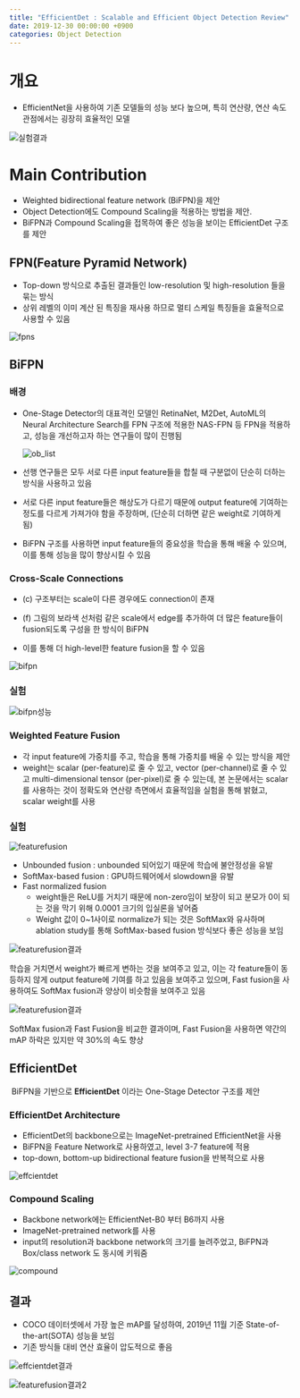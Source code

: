 ```yaml
---
title: "EfficientDet : Scalable and Efficient Object Detection Review"
date: 2019-12-30 00:00:00 +0900
categories: Object Detection
---
```


# 개요

* EfficientNet을 사용하여 기존 모델들의 성능 보다 높으며, 특히 연산량, 연산 속도 관점에서는 굉장히 효율적인 모델

![실험결과](https://bjo9280.github.io/assets/images/2019-12-30/실험결과.png)

# Main Contribution

- Weighted bidirectional feature network (BiFPN)을 제안
- Object Detection에도 Compound Scaling을 적용하는 방법을 제안.
- BiFPN과 Compound Scaling을 접목하여 좋은 성능을 보이는 EfficientDet 구조를 제안

## FPN(Feature Pyramid Network)

* Top-down 방식으로 추출된 결과들인 low-resolution 및 high-resolution 들을 묶는 방식
* 상위 레벨의 이미 계산 된 특징을 재사용 하므로 멀티 스케일 특징들을 효율적으로 사용할 수 있음

![fpns](https://bjo9280.github.io/assets/images/2019-12-30/fpn.png)

## BiFPN

### 배경

- One-Stage Detector의 대표격인 모델인 RetinaNet, M2Det, AutoML의 Neural Architecture Search를 FPN 구조에 적용한 NAS-FPN 등 FPN을 적용하고, 성능을 개선하고자 하는 연구들이 많이 진행됨

  ![ob_list](https://bjo9280.github.io/assets/images/2019-12-30/ob_list.jpg)

- 선행 연구들은 모두 서로 다른 input feature들을 합칠 때 구분없이 단순히 더하는 방식을 사용하고 있음

- 서로 다른 input feature들은 해상도가 다르기 때문에 output feature에 기여하는 정도를 다르게 가져가야 함을 주장하며, (단순히 더하면 같은 weight로 기여하게 됨) 

- BiFPN 구조를 사용하면 input feature들의 중요성을 학습을 통해 배울 수 있으며, 이를 통해 성능을 많이 향상시킬 수 있음

### Cross-Scale Connections 

* (c) 구조부터는 scale이 다른 경우에도 connection이 존재

* (f) 그림의 보라색 선처럼 같은 scale에서 edge를 추가하여 더 많은 feature들이 fusion되도록 구성을 한 방식이 BiFPN

* 이를 통해 더 high-level한 feature fusion을 할 수 있음 

![bifpn](https://bjo9280.github.io/assets/images/2019-12-30/bifpn.png)

### 실험

![bifpn성능](https://bjo9280.github.io/assets/images/2019-12-30/bifpn성능.png)

### Weighted Feature Fusion

* 각 input feature에 가중치를 주고, 학습을 통해 가중치를 배울 수 있는 방식을 제안 
* weight는 scalar (per-feature)로 줄 수 있고, vector (per-channel)로 줄 수 있고 multi-dimensional tensor (per-pixel)로 줄 수 있는데, 본 논문에서는 scalar를 사용하는 것이 정확도와 연산량 측면에서 효율적임을 실험을 통해 밝혔고, scalar weight를 사용 

### 실험

![featurefusion](https://bjo9280.github.io/assets/images/2019-12-30/featurefusion.png)

- Unbounded fusion  : unbounded 되어있기 때문에 학습에 불안정성을 유발
- SoftMax-based fusion : GPU하드웨어에서 slowdown을 유발
- Fast normalized fusion 
  - weight들은 ReLU를 거치기 때문에 non-zero임이 보장이 되고 분모가 0이 되는 것을 막기 위해 0.0001 크기의 입실론을 넣어줌 
  - Weight 값이 0~1사이로 normalize가 되는 것은 SoftMax와 유사하며 ablation study를 통해 SoftMax-based fusion 방식보다 좋은 성능을 보임 

![featurefusion결과](https://bjo9280.github.io/assets/images/2019-12-30/featurefusion결과.png)

학습을 거치면서 weight가 빠르게 변하는 것을 보여주고 있고, 이는 각 feature들이 동등하지 않게 output feature에 기여를 하고 있음을 보여주고 있으며, Fast fusion을 사용하여도 SoftMax fusion과 양상이 비슷함을 보여주고 있음

![featurefusion결과](https://bjo9280.github.io/assets/images/2019-12-30/featurefusion결과2.png)

SoftMax fusion과 Fast Fusion을 비교한 결과이며, Fast Fusion을 사용하면 약간의 mAP 하락은 있지만 약 30%의 속도 향상 

## EfficientDet

 BiFPN을 기반으로 **EfficientDet** 이라는 One-Stage Detector 구조를 제안

### EfficientDet Architecture

* EfficientDet의 backbone으로는 ImageNet-pretrained EfficientNet을 사용
* BiFPN을 Feature Network로 사용하였고, level 3-7 feature에 적용
* top-down, bottom-up bidirectional feature fusion을 반복적으로 사용

![effcientdet](https://bjo9280.github.io/assets/images/2019-12-30/effcientdet.png)

### Compound Scaling

* Backbone network에는 EfficientNet-B0 부터 B6까지 사용
* ImageNet-pretrained network를 사용
* input의 resolution과 backbone network의 크기를 늘려주었고, BiFPN과 Box/class network 도 동시에 키워줌

![compound](https://bjo9280.github.io/assets/images/2019-12-30/compound.png)

## 결과

* COCO 데이터셋에서 가장 높은 mAP를 달성하여, 2019년 11월 기준 State-of-the-art(SOTA) 성능을 보임
* 기존 방식들 대비 연산 효율이 압도적으로 좋음 

![effcientdet결과](https://bjo9280.github.io/assets/images/2019-12-30/effcientdet결과.png)

![featurefusion결과2](https://bjo9280.github.io/assets/images/2019-12-30/effcientdet결과2.png)

 